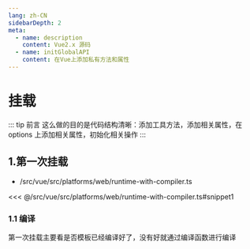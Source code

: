 ```yaml
---
lang: zh-CN
sidebarDepth: 2
meta:
  - name: description
    content: Vue2.x 源码
  - name: initGlobalAPI
    content: 在Vue上添加私有方法和属性
---
```


# 挂载

::: tip 前言
这么做的目的是代码结构清晰：添加工具方法，添加相关属性，在 options 上添加相关属性，初始化相关操作
:::

## 1.第一次挂载

- /src/vue/src/platforms/web/runtime-with-compiler.ts

<<< @/src/vue/src/platforms/web/runtime-with-compiler.ts#snippet1

### 1.1 编译

第一次挂载主要看是否模板已经编译好了，没有好就通过编译函数进行编译




